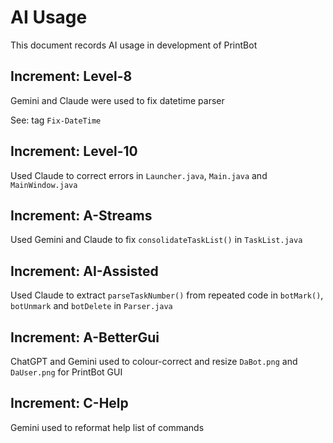 # AI Usage
This document records AI usage in development of PrintBot

## Increment: Level-8
Gemini and Claude were used to fix datetime parser

See: tag `Fix-DateTime`

## Increment: Level-10
Used Claude to correct errors in `Launcher.java`, `Main.java` and `MainWindow.java`

## Increment: A-Streams
Used Gemini and Claude to fix `consolidateTaskList()` in `TaskList.java`

## Increment: AI-Assisted
Used Claude to extract `parseTaskNumber()` from repeated code in `botMark()`, `botUnmark` and `botDelete` in `Parser.java`

## Increment: A-BetterGui
ChatGPT and Gemini used to colour-correct and resize `DaBot.png` and `DaUser.png` for PrintBot GUI

## Increment: C-Help
Gemini used to reformat help list of commands

